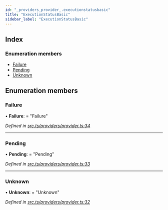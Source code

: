 ```yaml
---
id: "_providers_provider_.executionstatusbasic"
title: "ExecutionStatusBasic"
sidebar_label: "ExecutionStatusBasic"
---
```


## Index

### Enumeration members

* [Failure](_providers_provider_.executionstatusbasic.md#failure)
* [Pending](_providers_provider_.executionstatusbasic.md#pending)
* [Unknown](_providers_provider_.executionstatusbasic.md#unknown)

## Enumeration members

###  Failure

• **Failure**: = "Failure"

*Defined in [src.ts/providers/provider.ts:34](https://github.com/nearprotocol/nearlib/blob/213b318/src.ts/providers/provider.ts#L34)*

___

###  Pending

• **Pending**: = "Pending"

*Defined in [src.ts/providers/provider.ts:33](https://github.com/nearprotocol/nearlib/blob/213b318/src.ts/providers/provider.ts#L33)*

___

###  Unknown

• **Unknown**: = "Unknown"

*Defined in [src.ts/providers/provider.ts:32](https://github.com/nearprotocol/nearlib/blob/213b318/src.ts/providers/provider.ts#L32)*
